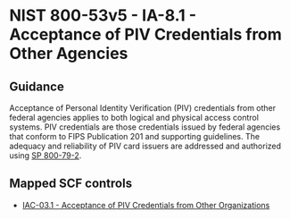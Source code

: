 # NIST 800-53v5 - IA-8.1 - Acceptance of PIV Credentials from Other Agencies
## Guidance
Acceptance of Personal Identity Verification (PIV) credentials from other federal agencies applies to both logical and physical access control systems. PIV credentials are those credentials issued by federal agencies that conform to FIPS Publication 201 and supporting guidelines. The adequacy and reliability of PIV card issuers are addressed and authorized using [SP 800-79-2](#10963761-58fc-4b20-b3d6-b44a54daba03).
## Mapped SCF controls
- [IAC-03.1 - Acceptance of PIV Credentials from Other Organizations](../scf/iac-031-acceptanceofpivcredentialsfromotherorganizations.md)